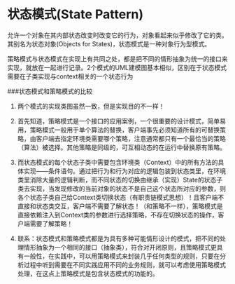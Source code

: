 状态模式(State Pattern) 
===========

允许一个对象在其内部状态改变时改变它的行为，对象看起来似乎修改了它的类。其别名为状态对象(Objects for States)，状态模式是一种对象行为型模式。

策略模式与状态模式在实现上有共同之处，都是把不同的情形抽象为统一的接口来实现，就放在一起进行记录。2个模式的UML建模图基本相似，区别在于状态模式需要在子类实现与context相关的一个状态行为

###状态模式和策略模式的比较

1. 两个模式的实现类图虽然一致，但是实现目的不一样！

2. 首先知道，策略模式是一个接口的应用案例，一个很重要的设计模式，简单易用，策略模式一般用于单个算法的替换，客户端事先必须知道所有的可替换策略，由客户端去指定环境类需要哪个策略，注意通常都只有一个最恰当的策略（算法）被选择。其他策略是同级的，可互相动态的在运行中替换原有策略。

3. 而状态模式的每个状态子类中需要包含环境类（Context）中的所有方法的具体实现——条件语句。通过把行为和行为对应的逻辑包装到状态类里，在环境类里消除大量的逻辑判断，而不同状态的切换由继承（实现）State的状态子类去实现，当发现修改的当前对象的状态不是自己这个状态所对应的参数，则各个状态子类自己给Context类切换状态（有职责链模式思想）！且客户端不直接和状态类交互，客户端不需要了解状态！（和策略不一样），策略模式是直接依赖注入到Context类的参数进行选择策略，不存在切换状态的操作，客户端需要了解策略！

4. 联系：状态模式和策略模式都是为具有多种可能情形设计的模式，把不同的处理情形抽象为一个相同的接口（抽象类），符合对开闭原则，且策略模式更具有一般性，在实践中，可以用策略模式来封装几乎任何类型的规则，只要在分析过程中听到需要在不同实践应用不同的业务规则，就可以考虑使用策略模式处理，在这点上策略模式是包含状态模式的功能的。